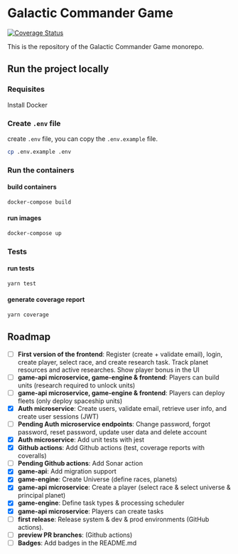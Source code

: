 # Galactic Commander Game

[![Coverage Status](https://coveralls.io/repos/github/DaniSomoza/galactic-commander/badge.svg?branch=main)](https://coveralls.io/github/DaniSomoza/galactic-commander?branch=main)

This is the repository of the Galactic Commander Game monorepo.

## Run the project locally

### Requisites

Install Docker

### Create `.env` file

create `.env` file, you can copy the `.env.example` file.

```bash
cp .env.example .env
```

### Run the containers

#### build containers

```bash
docker-compose build
```

#### run images

```bash
docker-compose up
```

### Tests

#### run tests

```bash
yarn test
```

#### generate coverage report

```bash
yarn coverage
```

## Roadmap

- [ ] **First version of the frontend**: Register (create + validate email), login, create player, select race, and create research task. Track planet resources and active researches. Show player bonus in the UI
- [ ] **game-api microservice, game-engine & frontend**: Players can build units (research required to unlock units)
- [ ] **game-api microservice, game-engine & frontend**: Players can deploy fleets (only deploy spaceship units)
- [x] **Auth microservice**: Create users, validate email, retrieve user info, and create user sessions (JWT)
- [ ] **Pending Auth microservice endpoints**: Change password, forgot password, reset password, update user data and delete account
- [x] **Auth microservice**: Add unit tests with jest
- [x] **Github actions**: Add Github actions (test, coverage reports with coveralls)
- [ ] **Pending Github actions**: Add Sonar action
- [x] **game-api**: Add migration support
- [x] **game-engine**: Create Universe (define races, planets)
- [x] **game-api microservice**: Create a player (select race & select universe & principal planet)
- [x] **game-engine**: Define task types & processing scheduler
- [x] **game-api microservice**: Players can create tasks
- [ ] **first release**: Release system & dev & prod environments (GitHub actions).
- [ ] **preview PR branches**: (Github actions)
- [ ] **Badges**: Add badges in the README.md
